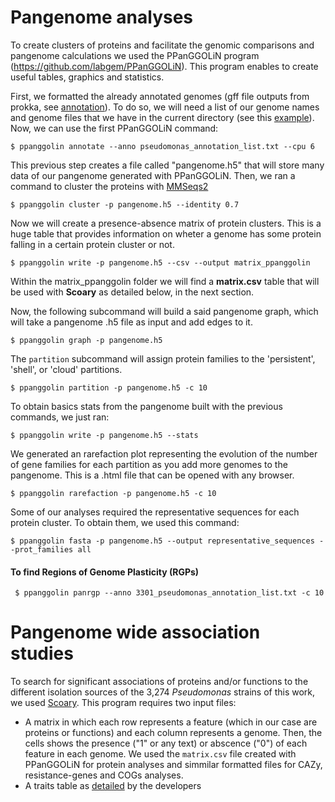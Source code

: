 # Pangenome analyses

To create clusters of proteins and facilitate the genomic comparisons and pangenome calculations we used the PPanGGOLiN program (https://github.com/labgem/PPanGGOLiN). This program enables to create useful tables, graphics and statistics. 

First, we formatted the already annotated genomes (gff file outputs from prokka, see [annotation](./genomes_annotation.md)). To do so, we will need a list of  our genome names and genome files that we have in the current directory (see this [example](https://github.com/labgem/PPanGGOLiN/edit/master/testingDataset/organisms.gbff.list)). Now, we can use the first PPanGGOLiN command:

~~~
$ ppanggolin annotate --anno pseudomonas_annotation_list.txt --cpu 6
~~~

This previous step creates a file called "pangenome.h5" that will store many data of our pangenome generated with PPanGGOLiN. Then, we ran a command to cluster the proteins with [MMSeqs2](https://github.com/soedinglab/MMseqs2)

~~~
$ ppanggolin cluster -p pangenome.h5 --identity 0.7
~~~

Now we will create a presence-absence matrix of protein clusters. This is a huge table that provides information on wheter a genome has some protein falling in a certain protein cluster or not.  

~~~
$ ppanggolin write -p pangenome.h5 --csv --output matrix_ppanggolin
~~~

Within the matrix_ppanggolin folder we will find a **matrix.csv** table that will be used with **Scoary** as detailed below, in the next section.

Now, the following subcommand will build a said pangenome graph, which will take a pangenome .h5 file as input and add edges to it. 

~~~
$ ppanggolin graph -p pangenome.h5
~~~

The `partition` subcommand will assign protein families to the 'persistent', 'shell', or 'cloud' partitions.

~~~
$ ppanggolin partition -p pangenome.h5 -c 10
~~~

To obtain basics stats from the pangenome built with the previous commands, we just ran:

~~~
$ ppanggolin write -p pangenome.h5 --stats
~~~

We generated an rarefaction plot representing the evolution of the number of gene families for each partition as you add more genomes to the pangenome. This is a .html file that can be opened with any browser.

~~~
$ ppanggolin rarefaction -p pangenome.h5 -c 10
~~~

Some of our analyses required the representative sequences for each protein cluster. To obtain them, we used this command:

~~~
$ ppanggolin fasta -p pangenome.h5 --output representative_sequences --prot_families all
~~~

#### To find Regions of Genome Plasticity (RGPs)
~~~
 $ ppanggolin panrgp --anno 3301_pseudomonas_annotation_list.txt -c 10
 ~~~
 
 # Pangenome wide association studies
 
 To search for significant associations of proteins and/or functions to the different isolation sources of the 3,274 _Pseudomonas_ strains of this work, we used [Scoary](https://github.com/AdmiralenOla/Scoary). This program requires two input files:
 - A matrix in which each row represents a feature (which in our case are proteins or functions) and each column represents a genome. Then, the cells shows the presence ("1" or any text) or abscence ("0") of each feature in each genome. We used the `matrix.csv` file created with PPanGGOLiN for protein analyses and simmilar formatted files for CAZy, resistance-genes and COGs analyses.
 - A traits table as [detailed](https://github.com/AdmiralenOla/Scoary) by the developers 
